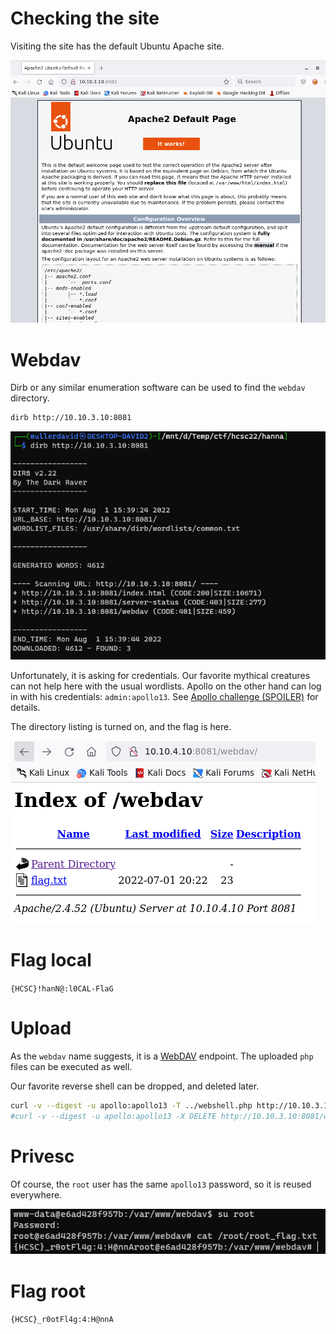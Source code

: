 # Checking the site

Visiting the site has the default Ubuntu Apache site.

![](screenshots/1.png)

# Webdav

Dirb or any similar enumeration software can be used to find the `webdav` directory.

```bash
dirb http://10.10.3.10:8081
```

![](screenshots/2.png)

Unfortunately, it is asking for credentials. Our favorite mythical creatures can not help here with the usual wordlists. Apollo on the other hand can log in with his credentials: `admin:apollo13`. See [Apollo challenge (SPOILER)](../Pentest_Apollo/WRITEUP.md#spoiler) for details.

The directory listing is turned on, and the flag is here.

![](screenshots/3.png)

# Flag local
`{HCSC}!hanN@:l0CAL-FlaG`

# Upload

As the `webdav` name suggests, it is a [WebDAV](https://en.wikipedia.org/wiki/WebDAV) endpoint. The uploaded `php` files can be executed as well.

Our favorite reverse shell can be dropped, and deleted later.

```bash
curl -v --digest -u apollo:apollo13 -T ../webshell.php http://10.10.3.10:8081/webdav/
#curl -v --digest -u apollo:apollo13 -X DELETE http://10.10.3.10:8081/webdav/webshell.php
```

# Privesc

Of course, the `root` user has the same `apollo13` password, so it is reused everywhere.

![](screenshots/4.png)


# Flag root
`{HCSC}_r0otFl4g:4:H@nnA`